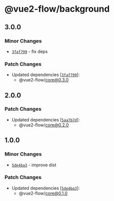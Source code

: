 # @vue2-flow/background

## 3.0.0

### Minor Changes

- [`3faf799`](https://github.com/jonadeline/vue2-flow/commit/3faf799462316f048d15ecfe91cb1250c80affcf) - fix deps

### Patch Changes

- Updated dependencies [[`3faf799`](https://github.com/jonadeline/vue2-flow/commit/3faf799462316f048d15ecfe91cb1250c80affcf)]:
  - @vue2-flow/core@0.3.0

## 2.0.0

### Patch Changes

- Updated dependencies [[`5aa7b7d`](https://github.com/jonadeline/vue2-flow/commit/5aa7b7de77547a709f9c11cc75108c0100fa2d1f)]:
  - @vue2-flow/core@0.2.0

## 1.0.0

### Minor Changes

- [`5de4ba3`](https://github.com/jonadeline/vue2-flow/commit/5de4ba3d68f5e16b46aa5dba4fc84d4568f47cea) - improve dist

### Patch Changes

- Updated dependencies [[`5de4ba3`](https://github.com/jonadeline/vue2-flow/commit/5de4ba3d68f5e16b46aa5dba4fc84d4568f47cea)]:
  - @vue2-flow/core@0.1.0
